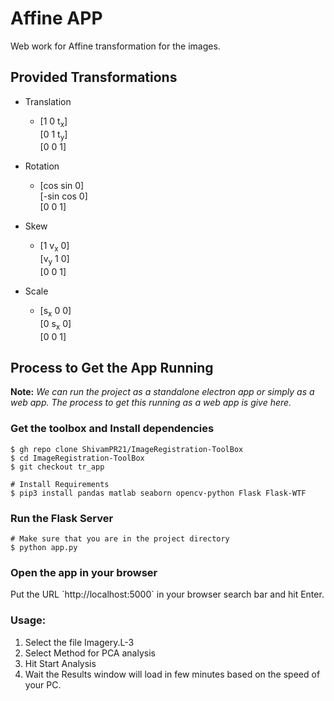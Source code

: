# Affine APP
Web work for Affine transformation for the images.

## Provided Transformations
- Translation
    - [1 0 t<sub>x</sub>]<br>
      [0 1 t<sub>y</sub>]<br>
      [0 0 1]
      
    
- Rotation
    - [cos sin 0]<br>
      [-sin cos 0]<br>
      [0 0 1]
      
- Skew
    - [1 v<sub>x</sub> 0]<br>
      [v<sub>y</sub> 1 0]<br>
      [0 0 1]
      
- Scale
    - [s<sub>x</sub> 0 0]<br>
      [0 s<sub>x</sub> 0]<br>
      [0 0 1]

## Process to Get the App Running

**Note:** *We can run the project as a standalone electron app or simply as a web app. The process to get this running 
as a web app is give here.*

### Get the toolbox and Install dependencies
```shell
$ gh repo clone ShivamPR21/ImageRegistration-ToolBox
$ cd ImageRegistration-ToolBox
$ git checkout tr_app

# Install Requirements
$ pip3 install pandas matlab seaborn opencv-python Flask Flask-WTF
```

### Run the Flask Server
```shell
# Make sure that you are in the project directory
$ python app.py
```

### Open the app in your browser
<p>Put the URL `http://localhost:5000` in your browser search bar and hit Enter.</p>

### Usage:
1. Select the file Imagery.L-3
2. Select Method for PCA analysis
3. Hit Start Analysis
4. Wait the Results window will load in few minutes based on the speed of your PC.
